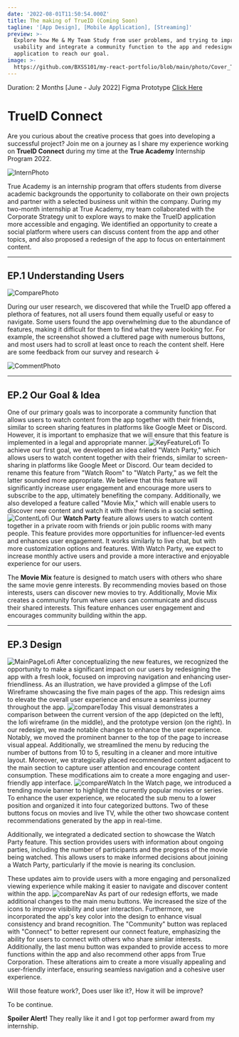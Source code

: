 ```yaml
---
date: '2022-08-01T11:50:54.000Z'
title: The making of TrueID (Coming Soon)
tagline: '[App Design], [Mobile Application], [Streaming]'
preview: >-
  Explore how Me & My Team Study from user problems, and trying to improve
  usability and integrate a community function to the app and redesigned TrueID
  application to reach our goal.
image: >-
  https://github.com/BXSS101/my-react-portfolio/blob/main/photo/Cover_TrueID.png?raw=true
---
```


Duration: 2 Months [June - July 2022]
Figma Prototype [Click Here](https://www.figma.com/proto/VFTPbKY31x9a1ERynazKtg/TrueID-UI-Redesign?page-id=111%3A1371&type=design&node-id=190-1297&viewport=658%2C491%2C0.12&scaling=scale-down&starting-point-node-id=190%3A1297)
# TrueID Connect

Are you curious about the creative process that goes into developing a successful project? Join me on a journey as I share my experience working on **TrueID Connect** during my time at the **True Academy** Internship Program 2022.

![InternPhoto](https://github.com/BXSS101/my-react-portfolio/blob/main/photo/TrueID/intern_photo.jpg?raw=true)

True Academy is an internship program that offers students from diverse academic backgrounds the opportunity to collaborate on their own projects and partner with a selected business unit within the company. During my two-month internship at True Academy, my team collaborated with the Corporate Strategy unit to explore ways to make the TrueID application more accessible and engaging. We identified an opportunity to create a social platform where users can discuss content from the app and other topics, and also proposed a redesign of the app to focus on entertainment content.

---

## EP.1 Understanding Users

![ComparePhoto](https://github.com/BXSS101/my-react-portfolio/blob/main/photo/TrueID/compare_old.jpg?raw=true)

During our user research, we discovered that while the TrueID app offered a plethora of features, not all users found them equally useful or easy to navigate. Some users found the app overwhelming due to the abundance of features, making it difficult for them to find what they were looking for. For example, the screenshot showed a cluttered page with numerous buttons, and most users had to scroll at least once to reach the content shelf.
Here are some feedback from our survey and research ↓

![CommentPhoto](https://github.com/BXSS101/my-react-portfolio/blob/main/photo/TrueID/comment_quote.jpg?raw=true)

---

## EP.2 Our Goal & Idea
One of our primary goals was to incorporate a community function that allows users to watch content from the app together with their friends, similar to screen sharing features in platforms like Google Meet or Discord. However, it is important to emphasize that we will ensure that this feature is implemented in a legal and appropriate manner.
![KeyFeatureLofi](https://github.com/BXSS101/my-react-portfolio/blob/main/photo/TrueID/lofi_newfeat.jpg?raw=true)
To achieve our first goal, we developed an idea called "Watch Party," which allows users to watch content together with their friends, similar to screen-sharing in platforms like Google Meet or Discord. Our team decided to rename this feature from "Watch Room" to "Watch Party," as we felt the latter sounded more appropriate. We believe that this feature will significantly increase user engagement and encourage more users to subscribe to the app, ultimately benefiting the company. Additionally, we also developed a feature called "Movie Mix," which will enable users to discover new content and watch it with their friends in a social setting.
![ContentLofi](https://github.com/BXSS101/my-react-portfolio/blob/main/photo/TrueID/lofi_content.jpg?raw=true)
Our **Watch Party** feature allows users to watch content together in a private room with friends or join public rooms with many people. This feature provides more opportunities for influencer-led events and enhances user engagement. It works similarly to live chat, but with more customization options and features. With Watch Party, we expect to increase monthly active users and provide a more interactive and enjoyable experience for our users.

The **Movie Mix** feature is designed to match users with others who share the same movie genre interests. By recommending movies based on those interests, users can discover new movies to try. Additionally, Movie Mix creates a community forum where users can communicate and discuss their shared interests. This feature enhances user engagement and encourages community building within the app.

---

## EP.3 Design
![MainPageLofi](https://github.com/BXSS101/my-react-portfolio/blob/main/photo/TrueID/lofi_main.jpg?raw=true)
After conceptualizing the new features, we recognized the opportunity to make a significant impact on our users by redesigning the app with a fresh look, focused on improving navigation and enhancing user-friendliness. As an illustration, we have provided a glimpse of the Lofi Wireframe showcasing the five main pages of the app. This redesign aims to elevate the overall user experience and ensure a seamless journey throughout the app.
![compareToday](https://github.com/BXSS101/my-react-portfolio/blob/main/photo/TrueID/compare_today.jpg?raw=true)
This visual demonstrates a comparison between the current version of the app (depicted on the left), the lofi wireframe (in the middle), and the prototype version (on the right). In our redesign, we made notable changes to enhance the user experience. Notably, we moved the prominent banner to the top of the page to increase visual appeal. Additionally, we streamlined the menu by reducing the number of buttons from 10 to 5, resulting in a cleaner and more intuitive layout. Moreover, we strategically placed recommended content adjacent to the main section to capture user attention and encourage content consumption. These modifications aim to create a more engaging and user-friendly app interface.
![compareWatch](https://github.com/BXSS101/my-react-portfolio/blob/main/photo/TrueID/compare_watchh.jpg?raw=true)
In the Watch page, we introduced a trending movie banner to highlight the currently popular movies or series. To enhance the user experience, we relocated the sub menu to a lower position and organized it into four categorized buttons. Two of these buttons focus on movies and live TV, while the other two showcase content recommendations generated by the app in real-time.

Additionally, we integrated a dedicated section to showcase the Watch Party feature. This section provides users with information about ongoing parties, including the number of participants and the progress of the movie being watched. This allows users to make informed decisions about joining a Watch Party, particularly if the movie is nearing its conclusion.

These updates aim to provide users with a more engaging and personalized viewing experience while making it easier to navigate and discover content within the app.
![compareNav](https://github.com/BXSS101/my-react-portfolio/blob/main/photo/TrueID/compare_nav.jpg?raw=true)
As part of our redesign efforts, we made additional changes to the main menu buttons. We increased the size of the icons to improve visibility and user interaction. Furthermore, we incorporated the app's key color into the design to enhance visual consistency and brand recognition. The "Community" button was replaced with "Connect" to better represent our connect feature, emphasizing the ability for users to connect with others who share similar interests. Additionally, the last menu button was expanded to provide access to more functions within the app and also recommend other apps from True Corporation. These alterations aim to create a more visually appealing and user-friendly interface, ensuring seamless navigation and a cohesive user experience.

Will those feature work?, Does user like it?, How it will be improve?

To be continue.

**Spoiler Alert!** They really like it and I got top performer award from my internship.
